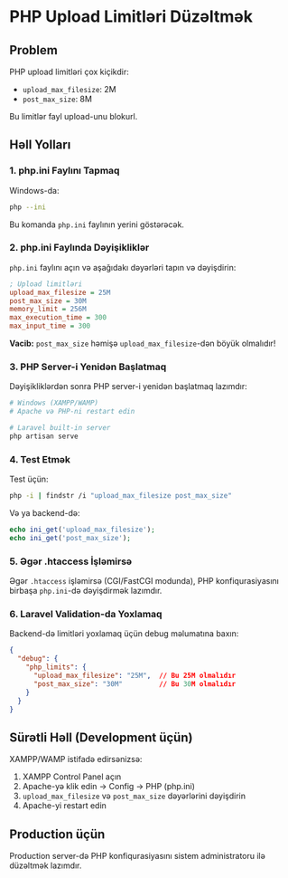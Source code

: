 # PHP Upload Limitləri Düzəltmək

## Problem
PHP upload limitləri çox kiçikdir:
- `upload_max_filesize`: 2M
- `post_max_size`: 8M

Bu limitlər fayl upload-unu blokurl.

## Həll Yolları

### 1. php.ini Faylını Tapmaq

Windows-da:
```bash
php --ini
```

Bu komanda `php.ini` faylının yerini göstərəcək.

### 2. php.ini Faylında Dəyişikliklər

`php.ini` faylını açın və aşağıdakı dəyərləri tapın və dəyişdirin:

```ini
; Upload limitləri
upload_max_filesize = 25M
post_max_size = 30M
memory_limit = 256M
max_execution_time = 300
max_input_time = 300
```

**Vacib:** `post_max_size` həmişə `upload_max_filesize`-dən böyük olmalıdır!

### 3. PHP Server-i Yenidən Başlatmaq

Dəyişikliklərdən sonra PHP server-i yenidən başlatmaq lazımdır:

```bash
# Windows (XAMPP/WAMP)
# Apache və PHP-ni restart edin

# Laravel built-in server
php artisan serve
```

### 4. Test Etmək

Test üçün:
```bash
php -i | findstr /i "upload_max_filesize post_max_size"
```

Və ya backend-də:
```php
echo ini_get('upload_max_filesize');
echo ini_get('post_max_size');
```

### 5. Əgər .htaccess İşləmirsə

Əgər `.htaccess` işləmirsə (CGI/FastCGI modunda), PHP konfiqurasiyasını birbaşa `php.ini`-də dəyişdirmək lazımdır.

### 6. Laravel Validation-da Yoxlamaq

Backend-də limitləri yoxlamaq üçün debug məlumatına baxın:
```json
{
  "debug": {
    "php_limits": {
      "upload_max_filesize": "25M",  // Bu 25M olmalıdır
      "post_max_size": "30M"         // Bu 30M olmalıdır
    }
  }
}
```

## Sürətli Həll (Development üçün)

XAMPP/WAMP istifadə edirsənizsə:
1. XAMPP Control Panel açın
2. Apache-yə klik edin → Config → PHP (php.ini)
3. `upload_max_filesize` və `post_max_size` dəyərlərini dəyişdirin
4. Apache-yi restart edin

## Production üçün

Production server-də PHP konfiqurasiyasını sistem administratoru ilə düzəltmək lazımdır.

